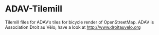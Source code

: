 # ADAV-Tilemill
Tilemill files for ADAV’s tiles for bicycle render of OpenStreetMap. ADAV is Association Droit au Vélo, have a look at http://www.droitauvelo.org
